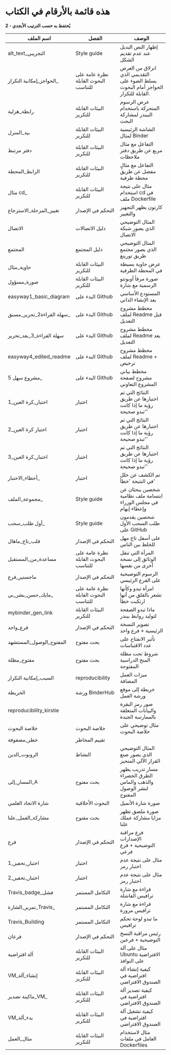 # هذه قائمة بالأرقام في الكتاب

**2 - يُحتفظ به حسب الترتيب الأبجدي**

| اسم الملف                   | الفصل                                | الوصف                                                                             |
| --------------------------- | ------------------------------------ | --------------------------------------------------------------------------------- |
| alt_text_التجريبي         | Style guide                          | إظهار النص البديل عند عدم تقديم الشكل                                             |
| الحواجز_إمكانية التكرار_  | نظرة عامة على البحوث القابلة للتناسب | انزلاق من العرض التقديمي الذي يسلط الضوء على الحواجز أمام البحوث القابلة للتكرار. |
| رابطة_هزلية                 | البيئات القابلة للتكرير              | عرض الرسوم المتحركة باستخدام البيندر لمشاركة البحث                                |
| بيد_المنزل                  | البيئات القابلة للتكرير              | الشاشة الرئيسية لمثال Binder                                                      |
| دفتر مرتبط                  | البيئات القابلة للتكرير              | التفاعل مع مثال مربع عن طريق دفتر ملاحظات                                         |
| الرابط_المحطة               | البيئات القابلة للتكرير              | التفاعل مع مثالٍ مفصل عن طريق محطة طرفية                                          |
| مثال cd_                    | البيئات القابلة للتكرير              | مثال على نتيجة استخدام cd في ملف Dockerfile                                       |
| تغيير_المرحلة_الاسترجاع   | التحكم في الإصدار                    | كارتون يظهر التجهيز والتغيير                                                      |
| الاتصال                     | دليل الاتصالات                       | المثال التوضيحي الذي يصور شبكة الاتصال                                            |
| المجتمع                     | دليل المجتمع                         | المثال التوضيحي الذي يصور مجتمع طريق تورينغ                                       |
| حاوية_مثال                  | البيئات القابلة للتكرير              | عرض حاوية بسيطة في المحطة الطرفية                                                 |
| صورة_مسؤول                  | البيئات القابلة للتكرير              | صورة مرفأ أوبونتو الرسمية مع شارة                                                 |
| easyway1_basic_diagram    | البدء على Github                     | المستودع الأساسي بعد الإنشاء الذاتي                                               |
| سهلة القراءة2_تحرير_مسبق_ | البدء على Github                     | مخطط مشروح لملف Readme قبل التعديل                                                |
| سهلة القراءة_3_بعد_تحرير  | البدء على Github                     | مخطط مشروح لملف Readme بعد التعديل                                                |
| easyway4_edited_readme    | البدء على Github                     | مخطط مشروح لملف Readme + ترخيص                                                    |
| مشروع سهل 5_                | البدء على Github                     | مخطط بياني مشروح لصفحة المشروع التعاوني                                           |
| اختبار_كرة العين_1        | اختبار                               | النتائج التي تم اختبارها عن طريق رؤية ما إذا كانت 'تبدو صحيحة'                    |
| اختبار كرة العين_2          | اختبار                               | النتائج التي تم اختبارها عن طريق رؤية ما إذا كانت 'تبدو صحيحة'                    |
| اختبار_كرة العين_3        | اختبار                               | النتائج التي تم اختبارها عن طريق رؤية ما إذا كانت 'تبدو صحيحة'                    |
| أخطاء_الاختبار_           | اختبار                               | تم الكشف عن خلل في النتيجة 'خطأ'                                                  |
| مجموعة_الملف_             | Style guide                          | شخصين يبحثان عن ابتسامة ملف نظامية في مجلس الوزراء وإعطاء إبهام                   |
| أول طلب_سحب_              | Style guide                          | شخصين يقدمون طلب السحب الأول على GitHub                                           |
| قلب_تاج_ماهال             | التحكم في الإصدار                    | على أسفل تاج مهل للخلط بين الناس                                                  |
| مساعدة_من_المستقبل        | نظرة عامة على البحوث القابلة للتناسب | المرأة التي تنقل الوثائق إلى نسخة أخرى من نفسها                                   |
| ماجستير_فرع                 | التحكم في الإصدار                    | الرسوم التوضيحية على الفرع الرئيسي                                                |
| مايك_حسن_بشر_بي_        | نظرة عامة على البحوث القابلة للتناسب | امرأة تبدو وكأنها تشعر بالقلق من أنها ارتكبت خطأ                                  |
| mybinder_gen_link         | البيئات القابلة للتكرير              | ماذا تبدو الصفحة لتوليد روابط بيندر                                               |
| فرع_واحد                    | التحكم في الإصدار                    | تصوير النسخة الرئيسية + فرع واحد                                                  |
| المفتوح_الوصول_المستشهد   | بحث مفتوح                            | تأثير الانفتاح على عدد الاقتباسات                                                 |
| مفتوح_مظلة                  | بحث مفتوح                            | شروط تحت مظلة المنح الدراسية المفتوحة                                             |
| السبب_إمكانية التكرار       | reproducibility                      | ميزات العمل المضافة                                                               |
| الخريطة                     | ورشة BinderHub                       | خريطة إلى موقع ورشة العمل                                                         |
| reproducibility_kirstie     |                                      | صور رمز البقرة والبيانات المتعلقة بالممارسة الجيدة                                |
| خلاصة البحوث                | خلاصة البحوث                         | مثال توضيحي على خلاصة البحوث                                                      |
| خطر_مصفوفة                  | تقييم المخاطر                        |                                                                                   |
| الروبوت_الدين               | النشاط                               | المثال التوضيحي الذي يصور صنع القرار الآلي المتحيز                                |
| المسار_إلى_A              | بحث مفتوح                            | مسار تدريب يظهر الطرق الخضراء والذهب والماس لنشر الوصول المفتوح                   |
| شارة الاتحاد العلمي         | البحوث الأخلاقية                     | صورة شارة الأنميل                                                                 |
| مشاركة_العمل_علنا         | بحث مفتوح                            | صورة ملصق تظهر مزايا مشاركة عملك علنا                                             |
| فرع                         | التحكم في الإصدار                    | فرع مراقبة الإصدارات التوضيحية + فرع فرعي                                         |
| اختبار_تحفيز_1            | اختبار                               | مثال على نتيجة عدم اختبار رمز                                                     |
| اختبار_تحفيز_2            | اختبار                               | مثال على نتيجة عدم اختبار رمز                                                     |
| Travis_badge_فشل          | التكامل المستمر                      | قراءة مع شارة ترافيس الفاشلة                                                      |
| تمرير_الشارة_Travis_      | التكامل المستمر                      | قراءة مع شارة ترافيس مرورة                                                        |
| Travis_Building             | التكامل المستمر                      | ما تبدو لوحة تحكم ترافيس                                                          |
| فرعان                       | التحكم في الإصدار                    | رئيس مراقبة النسخ التوضيحية + فرعين                                               |
| آلة افتراضية                | البيئات القابلة للتكرير              | مثال على آلة Ubuntu الافتراضية على النوافذ                                        |
| VM_إنشاء_آلة              | البيئات القابلة للتكرير              | كيفية إنشاء آلة افتراضية في الصندوق الافتراضي                                     |
| ماكينة تصدير_VM_          | البيئات القابلة للتكرير              | كيفية تصدير آلة افتراضية في الصندوق الافتراضي                                     |
| VM_بدء_آلة                | البيئات القابلة للتكرير              | كيفية تشغيل آلة افتراضية في الصندوق الافتراضي                                     |
| مثال_العمل                  | البيئات القابلة للتكرير              | مثال لاستخدام العامل في ملفات Dockerfiles                                         |

